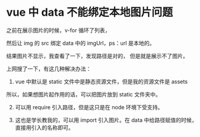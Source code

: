 # vue 中 data 不能绑定本地图片问题

之前在展示图片的时候，v-for 循环了列表，       

然后让 img 的 src 绑定 data 中的 imgUrl，ps：url 是本地的。       

结果图片不显示，我查看了一下，发现路径是对的， 但是就是展示不了图片。      

上网搜了一下，有这几种解决办法：       

1. vue 中默认是 static 文件中是静态资源文件，但是我的资源文件是 assets       

所以，如果想图片起作用的话，可以把图片放到  static 文件夹中。       

2. 可以用 require 引入路径，但是这只是在 node 环境下受支持。      

3. 这也是学长教我的，可以用 import 引入图片。在 data 中给路径赋值的时候，直接用引入的名称即可。